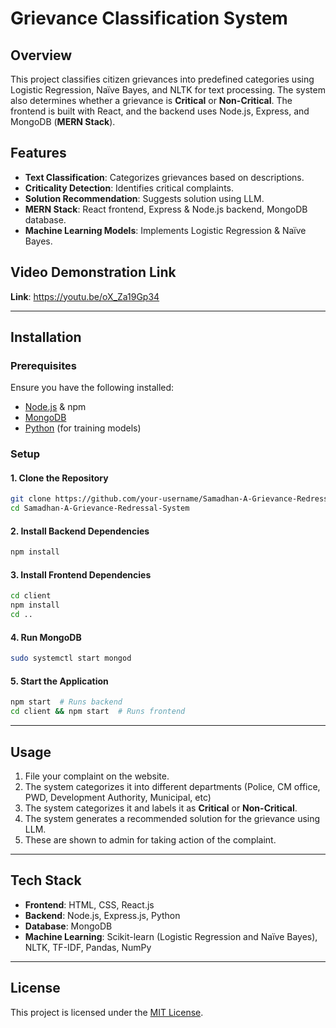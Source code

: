 # Grievance Classification System

## Overview
This project classifies citizen grievances into predefined categories using Logistic Regression, Naïve Bayes, and NLTK for text processing. The system also determines whether a grievance is **Critical** or **Non-Critical**. The frontend is built with React, and the backend uses Node.js, Express, and MongoDB (**MERN Stack**).

## Features
- **Text Classification**: Categorizes grievances based on descriptions.
- **Criticality Detection**: Identifies critical complaints.
- **Solution Recommendation**: Suggests solution using LLM.
- **MERN Stack**: React frontend, Express & Node.js backend, MongoDB database.
- **Machine Learning Models**: Implements Logistic Regression & Naïve Bayes.

## Video Demonstration Link
**Link**: https://youtu.be/oX_Za19Gp34

---

## Installation

### Prerequisites
Ensure you have the following installed:
- [Node.js](https://nodejs.org/) & npm
- [MongoDB](https://www.mongodb.com/)
- [Python](https://www.python.org/) (for training models)

### Setup
#### 1. Clone the Repository
```sh
git clone https://github.com/your-username/Samadhan-A-Grievance-Redressal-System.git
cd Samadhan-A-Grievance-Redressal-System
```

#### 2. Install Backend Dependencies
```sh
npm install
```

#### 3. Install Frontend Dependencies
```sh
cd client
npm install
cd ..
```

#### 4. Run MongoDB
```sh
sudo systemctl start mongod
```

#### 5. Start the Application
```sh
npm start  # Runs backend  
cd client && npm start  # Runs frontend
```

---

## Usage
1. File your complaint on the website.
2. The system categorizes it into different departments (Police, CM office, PWD, Development Authority, Municipal, etc)
3. The system categorizes it and labels it as **Critical** or **Non-Critical**.
4. The system generates a recommended solution for the grievance using LLM.
5. These are shown to admin for taking action of the complaint.
---

## Tech Stack
- **Frontend**: HTML, CSS, React.js
- **Backend**: Node.js, Express.js, Python
- **Database**: MongoDB
- **Machine Learning**: Scikit-learn (Logistic Regression and Naïve Bayes), NLTK, TF-IDF, Pandas, NumPy

---

## License
This project is licensed under the [MIT License](LICENSE).

